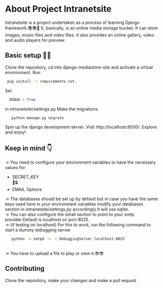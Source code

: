 # About Project Intranetsite
Intranetsite is a project undertaken as a process of learning Django framework.📚📚🐣 It, basically, is an online media storage bucket. It can store images, music files and video files. It also provides an online gallery, video and audio players for preview.

## Basic setup 🔧🔧
 Clone the repository, cd into django-mediastore-site and activate a virtual environment.
 Run 
   ```bash
    pip install -r requirements.txt.
   ```
    
 Set 
  ```python 
    DEBUG = True
  ``` 
 in intranetsite/settings.py
 Make the migrations.

 ```bash
    python manage.py migrate
 ```
 Spin up the django development server.
 Visit http://localhost:8000/.
 Explore and enjoy!

## Keep in mind  👇
-> You need to configure your environment variables to have the necessary values for:<br />
<ul>
    <li>SECRET_KEY</li>🔑🔒
    <li>EMAIL Options</li>
</ul>
-> The databases should be set up by default but in case you have the same keys used here in your environment variables modify your databases section in intranetsite/settings.py accordingly.It will use sqlite.<br/>
-> You can also configure the email section to point to your smtp provider.Default is localhost on port 8025.<br/>
-> (if testing on localhost) For this to work, run the following command to start a dummy debugging server<br/>

```bash
   python -m smtpd -n -c DebuggingServer localhost:8025
```
<br/>-> You have to upload a file to play or view it.😎😎

## Contributing
Clone the repository, make your changes and make a pull request
